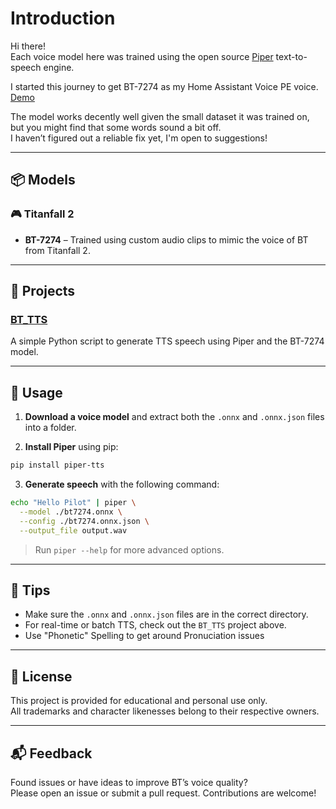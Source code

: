 # Introduction

Hi there!  
Each voice model here was trained using the open source [Piper](https://github.com/rhasspy/piper) text-to-speech engine.

I started this journey to get BT-7274 as my Home Assistant Voice PE voice.  
[Demo](https://www.reddit.com/r/titanfall/comments/1i3egi8/this_weeks_project_home_assistant_voice_bt7274/)

The model works decently well given the small dataset it was trained on, but you might find that some words sound a bit off.  
I haven’t figured out a reliable fix yet, I'm open to suggestions!

---

## 📦 Models

### 🎮 Titanfall 2  
- **BT-7274** – Trained using custom audio clips to mimic the voice of BT from Titanfall 2.

---

## 🔧 Projects

### [BT_TTS](https://github.com/rmac-silva/BT_TTS)  
A simple Python script to generate TTS speech using Piper and the BT-7274 model.

---

## 🚀 Usage

1. **Download a voice model** and extract both the `.onnx` and `.onnx.json` files into a folder.

2. **Install Piper** using pip:

```bash
pip install piper-tts
```

3. **Generate speech** with the following command:

```bash
echo "Hello Pilot" | piper \
  --model ./bt7274.onnx \
  --config ./bt7274.onnx.json \
  --output_file output.wav
```

> Run `piper --help` for more advanced options.

---

## 🧠 Tips

- Make sure the `.onnx` and `.onnx.json` files are in the correct directory.
- For real-time or batch TTS, check out the `BT_TTS` project above.
- Use "Phonetic" Spelling to get around Pronuciation issues

---

## 📝 License

This project is provided for educational and personal use only.  
All trademarks and character likenesses belong to their respective owners.

---

## 📬 Feedback

Found issues or have ideas to improve BT’s voice quality?  
Please open an issue or submit a pull request. Contributions are welcome!
